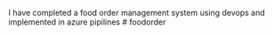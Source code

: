 I have completed a food order management system using devops and implemented in azure pipilines # foodorder
